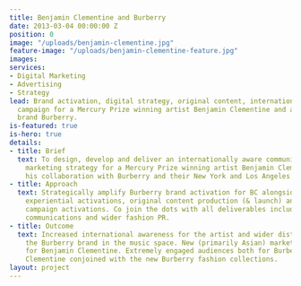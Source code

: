 ```yaml
---
title: Benjamin Clementine and Burberry
date: 2013-03-04 00:00:00 Z
position: 0
image: "/uploads/benjamin-clementine.jpg"
feature-image: "/uploads/benjamin-clementine-feature.jpg"
images: 
services:
- Digital Marketing
- Advertising
- Strategy
lead: Brand activation, digital strategy, original content, international marketing
  campaign for a Mercury Prize winning artist Benjamin Clementine and a leading fashion
  brand Burberry.
is-featured: true
is-hero: true
details:
- title: Brief
  text: To design, develop and deliver an internationally aware communications and
    marketing strategy for a Mercury Prize winning artist Benjamin Clementine and
    his collaboration with Burberry and their New York and Los Angeles fashion shows.
- title: Approach
  text: Strategically amplify Burberry brand activation for BC alongside two catwalk,
    experiential activations, original content production (& launch) and further post
    campaign activations. Co join the dots with all deliverables including global
    communications and wider fashion PR.
- title: Outcome
  text: Increased international awareness for the artist and wider distribution of
    the Burberry brand in the music space. New (primarily Asian) markets activated
    for Benjamin Clementine. Extremely engaged audiences both for Burberry and Benjamin
    Clementine conjoined with the new Burberry fashion collections.
layout: project
---
```


